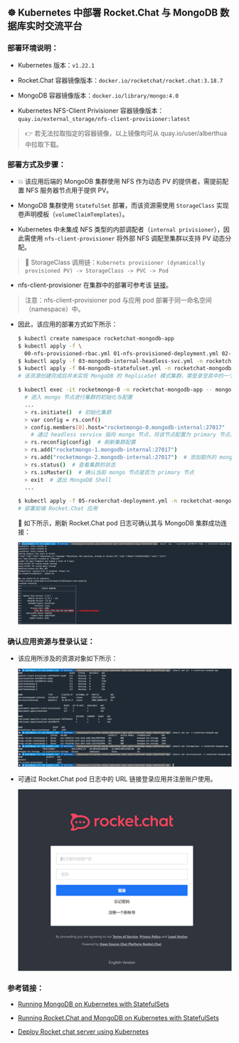 ## ☸️ Kubernetes 中部署 Rocket.Chat 与 MongoDB 数据库实时交流平台

### 部署环境说明：

- Kubernetes 版本：`v1.22.1`

- Rocket.Chat 容器镜像版本：`docker.io/rocketchat/rocket.chat:3.18.7`

- MongoDB 容器镜像版本：`docker.io/library/mongo:4.0`

- Kubernetes NFS-Client Privisioner 容器镜像版本：`quay.io/external_storage/nfs-client-provisioner:latest`

> 👉 若无法拉取指定的容器镜像，以上镜像均可从 quay.io/user/alberthua 中拉取下载。

### 部署方式及步骤：

- 💥 该应用后端的 MongoDB 集群使用 NFS 作为动态 PV 的提供者，需提前配置 NFS 服务器节点用于提供 PV。

- MongoDB 集群使用 `StatefulSet` 部署，而该资源需使用 `StorageClass` 实现卷声明模板（`volumeClaimTemplates`）。

- Kubernetes 中未集成 NFS 类型的内部调配者（`internal privisioner`），因此需使用 `nfs-client-provisioner` 将外部 NFS 调配至集群以支持 PV 动态分配。

> 🤘 StorageClass 调用链：`Kubernets provisioner (dynamically provisioned PV) -> StorageClass -> PVC -> Pod`

- nfs-client-provisioner 在集群中的部署可参考该 [链接](https://github.com/Alberthua-Perl/go-kubernetes-learn-path/tree/hotfixes/nfs-provisioned-storageclass)。

> 注意：nfs-client-provisioner pod 与应用 pod 部署于同一命名空间（namespace）中。

- 因此，该应用的部署方式如下所示：

  ```bash
  $ kubectl create namespace rocketchat-mongodb-app
  $ kubectl apply -f \
    00-nfs-provisioned-rbac.yml 01-nfs-provisioned-deployment.yml 02-nfs-provisioned-class.yml -n rocketchat-mongodb-app
  $ kubectl apply -f 03-mongodb-internal-headless-svc.yml -n rocketchat-mongodb-app
  $ kubectl apply -f 04-mongodb-statefulset.yml -n rocketchat-mongodb-app
  # 该资源创建完成后并未实现 MongoDB 的 ReplicaSet 模式集群，需登录至其中的一个节点实现集群的初始化及 mongo 节点的添加。
  ```
  ```bash
  $ kubectl exec -it rocketmongo-0 -n rocketchat-mongodb-app -- mongo
    # 进入 mongo 节点进行集群的初始化与配置
    ...
    > rs.initiate()  # 初始化集群
    > var config = rs.conf()
    > config.members[0].host="rocketmongo-0.mongodb-internal:27017"  
      # 通过 headless service 指向 mongo 节点，将该节点配置为 primary 节点。
    > rs.reconfig(config)  # 刷新集群配置
    > rs.add("rocketmongo-1.mongodb-internal:27017")
    > rs.add("rocketmongo-2.mongodb-internal:27017")  # 添加额外的 mongo 节点
    > rs.status()  # 查看集群的状态
    > rs.isMaster()  # 确认当前 mongo 节点是否为 primary 节点 
    > exit  # 退出 MongoDB Shell
    ...
  ```
  ```bash
  $ kubectl apply -f 05-rockerchat-deployment.yml -n rocketchat-mongodb-app
  # 部署前端 Rocket.Chat 应用
  ```

  🤘 如下所示，刷新 Rocket.Chat pod 日志可确认其与 MongoDB 集群成功连接：

  ![](https://github.com/Alberthua-Perl/go-kubernetes-learn-path/blob/hotfixes/rocketchat-mongo-statefulset-app/images/rocketchat-mongo-connect-successfully.png)

### 确认应用资源与登录认证：

- 该应用所涉及的资源对象如下所示：

  ![](https://github.com/Alberthua-Perl/go-kubernetes-learn-path/blob/hotfixes/rocketchat-mongo-statefulset-app/images/rocketchat-mongo-app-resources.png)

- 可通过 Rocket.Chat pod 日志中的 URL 链接登录应用并注册账户使用。

  ![](https://github.com/Alberthua-Perl/go-kubernetes-learn-path/blob/hotfixes/rocketchat-mongo-statefulset-app/images/rocketchat-login.png)
  
### 参考链接：

- [Running MongoDB on Kubernetes with StatefulSets](https://kubernetes.io/blog/2017/01/running-mongodb-on-kubernetes-with-statefulsets/)

- [Running Rocket.Chat and MongoDB on Kubernetes with StatefulSets](https://dev.to/jmarhee/running-rocketchat-and-mongodb-on-kubernetes-with-statefulsets-431o)

- [Deploy Rocket chat server using Kubernetes](https://ajorloo.medium.com/deploy-rocket-chat-server-using-kubernetes-2d6c4228853)
  

